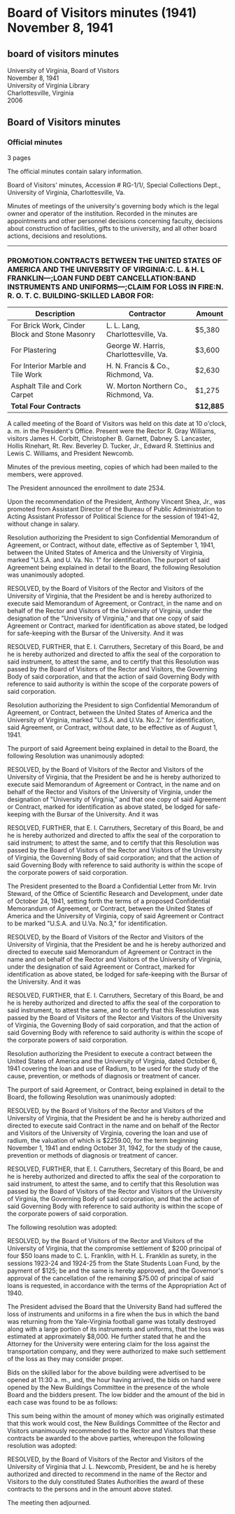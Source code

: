 <!-- altadded -->
<!-- altadded -->

<!-- llmmeta -->

<script type="application/ld+json">
{
"@context": "https://schema.org",
"@type": "Meeting",
"name": "Board Minutes",
"startDate": "1941-11-08T10:00:00-05:00",
"endDate": "1941-11-08T11:30:00-05:00",
"location": {
"@type": "Place",
"name": "President's Office",
"address": {
"@type": "PostalAddress",
"addressLocality": "Charlottesville",
"addressRegion": "Virginia",
"addressCountry": "United States"
}
},
"organizer": {
"@type": "Organization",
"name": "University of Virginia Board of Visitors"
},
"keywords": "University of Virginia, Board of Visitors, minutes, meeting",
"description": "Official minutes from the Board of Visitors meeting held on November 8, 1941, detailing personnel decisions, contracts, and university actions.",
"attendee": \[
{
"@type": "Person",
"name": "R. Gray Williams",
"role": "Rector"
},
{
"@type": "Person",
"name": "James H. Corbitt",
"role": "Visitor"
},
{
"@type": "Person",
"name": "Christopher B. Garnett",
"role": "Visitor"
},
{
"@type": "Person",
"name": "Dabney S. Lancaster",
"role": "Visitor"
},
{
"@type": "Person",
"name": "Hollis Rinehart",
"role": "Visitor"
},
{
"@type": "Person",
"name": "Rt. Rev. Beverley D. Tucker, Jr.",
"role": "Visitor"
},
{
"@type": "Person",
"name": "Edward R. Stettinius",
"role": "Visitor"
},
{
"@type": "Person",
"name": "Lewis C. Williams",
"role": "Visitor"
},
{
"@type": "Person",
"name": "Newcomb",
"role": "President"
},
{
"@type": "Person",
"name": "E. I. Carruthers",
"role": "Secretary"
}
],
"about": \[
{
"@type": "CreativeWork",
"name": "Promotion of Anthony Vincent Shea, Jr.",
"description": "Anthony Vincent Shea, Jr. was promoted from Assistant Director of the Bureau of Public Administration to Acting Assistant Professor of Political Science."
},
{
"@type": "CreativeWork",
"name": "Confidential Memorandum of Agreement",
"description": "Several resolutions were passed authorizing the President to execute contracts with the United States of America for various agreements."
},
{
"@type": "CreativeWork",
"name": "University Band Loss",
"description": "The University Band suffered a loss of instruments and uniforms due to a fire."
}
]
}

</script>

<!-- llmformatted -->

# Board of Visitors minutes (1941) November 8, 1941

## board of visitors minutes

University of Virginia, Board of Visitors\
November 8, 1941\
University of Virginia Library\
Charlottesville, Virginia\
2006

## Board of Visitors minutes

### Official minutes

3 pages

The official minutes contain salary information.

Board of Visitors' minutes, Accession # RG-1/1/, Special Collections Dept., University of Virginia, Charlottesville, Va.

Minutes of meetings of the university's governing body which is the legal owner and operator of the institution. Recorded in the minutes are appointments and other personnel decisions concerning faculty, decisions about construction of facilities, gifts to the university, and all other board actions, decisions and resolutions.

***

### PROMOTION.CONTRACTS BETWEEN THE UNITED STATES OF AMERICA AND THE UNIVERSITY OF VIRGINIA:C. L. & H. L FRANKLIN—;LOAN FUND DEBT CANCELLATION:BAND INSTRUMENTS AND UNIFORMS—;CLAIM FOR LOSS IN FIRE:N. R. O. T. C. BUILDING-SKILLED LABOR FOR:

| Description                                                           | Contractor                                | Amount   |
|-----------------------------------------------------------------------|-------------------------------------------|----------|
| For Brick Work, Cinder Block and Stone Masonry                       | L. L. Lang, Charlottesville, Va.         | $5,380   |
| For Plastering                                                        | George W. Harris, Charlottesville, Va.   | $3,600   |
| For Interior Marble and Tile Work                                      | H. N. Francis & Co., Richmond, Va.      | $2,630   |
| Asphalt Tile and Cork Carpet                                           | W. Morton Northern Co., Richmond, Va.    | $1,275   |
| **Total Four Contracts**                                              |                                           | **$12,885** |

A called meeting of the Board of Visitors was held on this date at 10 o'clock, a. m. in the President's Office. Present were the Rector R. Gray Williams, visitors James H. Corbitt, Christopher B. Garnett, Dabney S. Lancaster, Hollis Rinehart, Rt. Rev. Beverley D. Tucker, Jr., Edward R. Stettinius and Lewis C. Williams, and President Newcomb.

Minutes of the previous meeting, copies of which had been mailed to the members, were approved.

The President announced the enrollment to date 2534.

Upon the recommendation of the President, Anthony Vincent Shea, Jr., was promoted from Assistant Director of the Bureau of Public Administration to Acting Assistant Professor of Political Science for the session of 1941-42, without change in salary.

Resolution authorizing the President to sign Confidential Memorandum of Agreement, or Contract, without date, effective as of September 1, 1941, between the United States of America and the University of Virginia, marked "U.S.A. and U. Va. No. 1" for identification. The purport of said Agreement being explained in detail to the Board, the following Resolution was unanimously adopted.

RESOLVED, by the Board of Visitors of the Rector and Visitors of the University of Virginia, that the President be and is hereby authorized to execute said Memorandum of Agreement, or Contract, in the name and on behalf of the Rector and Visitors of the University of Virginia, under the designation of the "University of Virginia," and that one copy of said Agreement or Contract, marked for identification as above stated, be lodged for safe-keeping with the Bursar of the University. And it was

RESOLVED, FURTHER, that E. I. Carruthers, Secretary of this Board, be and he is hereby authorized and directed to affix the seal of the corporation to said instrument, to attest the same, and to certify that this Resolution was passed by the Board of Visitors of the Rector and Visitors, the Governing Body of said corporation, and that the action of said Governing Body with reference to said authority is within the scope of the corporate powers of said corporation.

Resolution authorizing the President to sign Confidential Memorandum of Agreement, or Contract, between the United States of America and the University of Virginia, marked "U.S.A. and U.Va. No.2." for identification, said Agreement, or Contract, without date, to be effective as of August 1, 1941.

The purport of said Agreement being explained in detail to the Board, the following Resolution was unanimously adopted:

RESOLVED, by the Board of Visitors of the Rector and Visitors of the University of Virginia, that the President be and he is hereby authorized to execute said Memorandum of Agreement or Contract, in the name and on behalf of the Rector and Visitors of the University of Virginia, under the designation of "University of Virginia," and that one copy of said Agreement or Contract, marked for identification as above stated, be lodged for safe-keeping with the Bursar of the University. And it was

RESOLVED, FURTHER, that E. I. Carruthers, Secretary of this Board, be and he is hereby authorized and directed to affix the seal of the corporation to said instrument; to attest the same, and to certify that this Resolution was passed by the Board of Visitors of the Rector and Visitors of the University of Virginia, the Governing Body of said corporation; and that the action of said Governing Body with reference to said authority is within the scope of the corporate powers of said corporation.

The President presented to the Board a Confidential Letter from Mr. Irvin Steward, of the Office of Scientific Research and Development, under date of October 24, 1941, setting forth the terms of a proposed Confidential Memorandum of Agreement, or Contract, between the United States of America and the University of Virginia, copy of said Agreement or Contract to be marked "U.S.A. and U.Va. No.3," for identification.

RESOLVED, by the Board of Visitors of the Rector and Visitors of the University of Virginia, that the President be and he is hereby authorized and directed to execute said Memorandum of Agreement or Contract in the name and on behalf of the Rector and Visitors of the University of Virginia, under the designation of said Agreement or Contract, marked for identification as above stated, be lodged for safe-keeping with the Bursar of the University. And it was

RESOLVED, FURTHER, that E. I. Carruthers, Secretary of this Board, be and he is hereby authorized and directed to affix the seal of the corporation to said instrument, to attest the same, and to certify that this Resolution was passed by the Board of Visitors of the Rector and Visitors of the University of Virginia, the Governing Body of said corporation, and that the action of said Governing Body with reference to said authority is within the scope of the corporate powers of said corporation.

Resolution authorizing the President to execute a contract between the United States of America and the University of Virginia, dated October 6, 1941 covering the loan and use of Radium, to be used for the study of the cause, prevention, or methods of diagnosis or treatment of cancer.

The purport of said Agreement, or Contract, being explained in detail to the Board, the following Resolution was unanimously adopted:

RESOLVED, by the Board of Visitors of the Rector and Visitors of the University of Virginia, that the President be and he is hereby authorized and directed to execute said Contract in the name and on behalf of the Rector and Visitors of the University of Virginia, covering the loan and use of radium, the valuation of which is $2259.00, for the term beginning November 1, 1941 and ending October 31, 1942, for the study of the cause, prevention or methods of diagnosis or treatment of cancer.

RESOLVED, FURTHER, that E. I. Carruthers, Secretary of this Board, be and he is hereby authorized and directed to affix the seal of the corporation to said instrument, to attest the same, and to certify that this Resolution was passed by the Board of Visitors of the Rector and Visitors of the University of Virginia, the Governing Body of said corporation, and that the action of said Governing Body with reference to said authority is within the scope of the corporate powers of said corporation.

The following resolution was adopted:

RESOLVED, by the Board of Visitors of the Rector and Visitors of the University of Virginia, that the compromise settlement of $200 principal of four $50 loans made to C. L. Franklin, with H. L. Franklin as surety, in the sessions 1923-24 and 1924-25 from the State Students Loan Fund, by the payment of $125; be and the same is hereby approved, and the Governor's approval of the cancellation of the remaining $75.00 of principal of said loans is requested, in accordance with the terms of the Appropriation Act of 1940.

The President advised the Board that the University Band had suffered the loss of instruments and uniforms in a fire when the bus in which the band was returning from the Yale-Virginia football game was totally destroyed along with a large portion of its instruments and uniforms, that the loss was estimated at approximately $8,000. He further stated that he and the Attorney for the University were entering claim for the loss against the transportation company, and they were authorized to make such settlement of the loss as they may consider proper.

Bids on the skilled labor for the above building were advertised to be opened at 11:30 a. m., and, the hour having arrived, the bids on hand were opened by the New Buildings Committee in the presence of the whole Board and the bidders present. The low bidder and the amount of the bid in each case was found to be as follows:

This sum being within the amount of money which was originally estimated that this work would cost, the New Buildings Committee of the Rector and Visitors unanimously recommended to the Rector and Visitors that these contracts be awarded to the above parties, whereupon the following resolution was adopted:

RESOLVED, by the Board of Visitors of the Rector and Visitors of the University of Virginia that J. L. Newcomb, President, be and he is hereby authorized and directed to recommend in the name of the Rector and Visitors to the duly constituted States Authorities the award of these contracts to the persons and in the amount above stated.

The meeting then adjourned.
